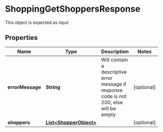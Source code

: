 

# ShoppingGetShoppersResponse

This object is expected as input
## Properties

Name | Type | Description | Notes
------------ | ------------- | ------------- | -------------
**errorMessage** | **String** | Will contain a descriptive error message if response code is not 200, else will be empty |  [optional]
**shoppers** | [**List&lt;ShopperObject&gt;**](ShopperObject.md) |  |  [optional]



